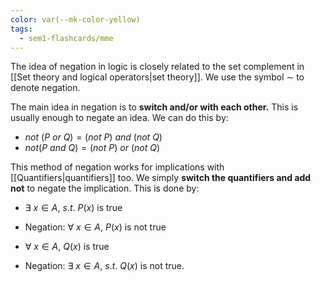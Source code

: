 ```yaml
---
color: var(--mk-color-yellow)
tags:
  - sem1-flashcards/mme
---
```

The idea of negation in logic is closely related to the set complement in [[Set theory and logical operators|set theory]]. We use the symbol $\sim$ to denote negation.

The main idea in negation is to **switch and/or with each other.** This is usually enough to negate an idea. We can do this by:
- $not\:(P\:or\:Q)=(not\:P)\:and\:(not\:Q)$
- $not(P\:and\:Q)=(not\:P)\:or\:(not\:Q)$

This method of negation works for implications with [[Quantifiers|quantifiers]] too. We simply **switch the quantifiers and add not** to negate the implication. This is done by:
- $\exists\:x\in A,\:s.t.\:P(x)$ is true
- Negation: $\forall\:x\in A,\:P(x)$ is not true 

- $\forall\:x\in A,\: Q(x)$ is true
- Negation: $\exists\:x\in A,\:s.t.\:Q(x)$ is not true.